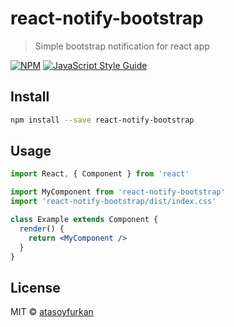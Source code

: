 # react-notify-bootstrap

> Simple bootstrap notification for react app

[![NPM](https://img.shields.io/npm/v/react-notify-bootstrap.svg)](https://www.npmjs.com/package/react-notify-bootstrap) [![JavaScript Style Guide](https://img.shields.io/badge/code_style-standard-brightgreen.svg)](https://standardjs.com)

## Install

```bash
npm install --save react-notify-bootstrap
```

## Usage

```jsx
import React, { Component } from 'react'

import MyComponent from 'react-notify-bootstrap'
import 'react-notify-bootstrap/dist/index.css'

class Example extends Component {
  render() {
    return <MyComponent />
  }
}
```

## License

MIT © [atasoyfurkan](https://github.com/atasoyfurkan)

